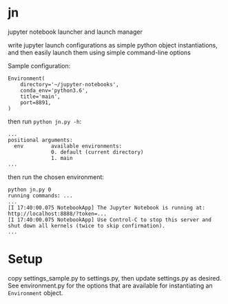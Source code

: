 # jn
jupyter notebook launcher and launch manager

write jupyter launch configurations as simple python object instantiations, and then easily launch them using simple command-line options

Sample configuration:

    Environment(
        directory='~/jupyter-notebooks',
        conda_env='python3.6',
        title='main',
        port=8891,
    )

then run `python jn.py -h`:

	...
	positional arguments:
	  env         available environments:
	              0. default (current directory)
	              1. main
	...

then run the chosen environment:

	python jn.py 0
	running commands: ...
	...
	[I 17:40:00.075 NotebookApp] The Jupyter Notebook is running at: http://localhost:8888/?token=...
	[I 17:40:00.075 NotebookApp] Use Control-C to stop this server and shut down all kernels (twice to skip confirmation).
	...

# Setup

copy settings_sample.py to settings.py, then update settings.py as desired. See environment.py for the options that are available for instantiating an `Environment` object.
